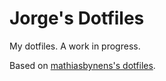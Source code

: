 Jorge's Dotfiles
========

My dotfiles. A work in progress.

Based on [mathiasbynens's dotfiles](https://github.com/mathiasbynens/dotfiles).